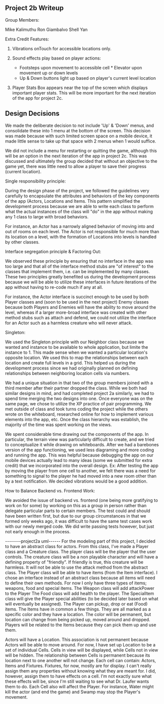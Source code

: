Project 2b Writeup
-------------------------

Group Members:

Mike Kalimuthu
Ron Giambalvo
Shell Yan

Extra Credit Features:

1) Vibrations onTouch for accessible locations only. 

2) Sound effects play based on player
actions: 
	* Footsteps upon movement to accessible cell * Elevator upon movement up or down
	levels
	* Up & Down buttons light up based on player's current level location

3) Player Stats Box appears near the top of the screen which displays important player stats.
This will be more important for the next iteration of the app for project 2c.

Design Decisions
--------------------------

We made the deliberate decision to not include 'Up' & 'Down' menus, and consolidate these
into 1 menu at the bottom of the screen. This decision was made because with such limited
screen space on a mobile device, it made little sense to take up that space with 2 menus
when 1 would suffice.

We did not include a menu for restarting or quitting the game, although this will be an
option in the next iteration of the app in project 2c. This was discussed and ultimately
the group decided that without an objective to the game yet, there was little need to
allow a player to save their progress (current location).

Single responsibility principle:

During the design phase of the project, we followed the guidelines very carefully to
encapsulate the attributes and behaviors of the key components of the app (Actors, Locations and Items.
This pattern simplified the development process because we are able to write each class
to perform what the actual instances of the class will "do" in the app without making any 
1 class to large with broad behaviors.

For instance, an Actor has a narrowly aligned behavior of moving into and out of rooms on 
each level. The Actor  is not responsible for much more than its location on a level, with
the formation of Locations into levels is handled by other classes.


Interface segregation principle & Factoring Out:

We observed these principle by ensuring that no interface in the app was too large and that
all of the interface method stubs are "of interest" to the classes that implement them, i.e.
can be implemented by many classes. These two principles greatly benefited us during the 
development process because we will be able to utilize these interfaces in future iterations
of the app without having to re-code much if any at all.

For instance, the Actor interface is succinct enough to be used by both Player classes and 
(soon to be used in the next project) Enemy classes because both Players and Enemies will 
have the ability to move around the level, whereas if a larger more-broad interface was created
with other method stubs such as attach and defend, we could not utilize the interface for 
an Actor such as a harmless creature who will never attack. 

Singleton:

We used the Singleton principle with our Neighbor class because we wanted 
and instance to be available to whole application, but limite the instance to 1.
This made sense when we wanted a particular location's opposite location. We used this 
to map the relationships between each location and create full levels in a grid. This helped us
during the development process since we had originally planned on defining relationships 
between neighboring location cells via numbers.

We had a unique situation in that two of the group members joined with a third member after their
partner dropped the class. While we both had similar designs in mind, and had completed 
project 2a similarly, we had to spend time merging the two designs into one. Once everyone was
on the same page, we chose to utilize the XP practice of pair programming. We met outside of 
class and took turns coding the project while the others wrote on the whiteboard, researched
online for how to implement various elements into the app, etc. Once the class hierarchy was 
establish, the majority of the time was spent working on the views.

We spent considerable time drawing out the components of the app. In particular, the terrain view
was particularly difficult to create, and we tried to conceptualize it while drawing 
on whiteboards. After we had a barebones version of the app functioning, we used less 
diagraming and more coding and running the app. This was helpful because debugging the app
on our mobile devices actually lead to many ideas (some we submitted for extra credit)
that we incorporated into the overall design. Ex: After testing the app by moving the player
from one cell to another, we felt there was a need for something to signal to the player
he had moved into a new room other than by a text notification. We decided vibrations would
be a good addition. 

How to Balance Backend vs. Frontend Work:

We avoided the issue of backend vs. frontend (one being more gratifying to work on for some)
by working on this as a group in person rather than delegate particular parts to certain members. The test could and should have been written 
first, but due to our group circumstances in that we formed only weeks ago, it was difficult 
to have the same test cases work with our newly merged code. We did write passing tests however,
but just not early enough in the process.



--------project2a uml------
For the modeling part of this project, I decided to have an abstract class for actors. From this class, I've made a Player class and a Creature class. The player class will be the player that the user controls. The creature class will be a non playable character and will have a defining property of "friendly". If friendly is true, this creature will be harmless. It will not be able to use the attack method from the abstract class. The Player class will be able to have items (from the Item interface). I chose an interface instead of an abstract class because all items will need to define their own methods. For now I only have three types of items; weapons, food and special items. The Weapon class will add attackPower to the Player The Food class will add health to the player. The SpecialItem class will give the Player special abilities (to be decided later based on what will eventually be assigned). The Player can pickup, drop or eat (Food) items. The Items have in common a few things. They are all marked as a specific color and they have a location. The color will be permanent, but location can change from being picked up, moved around and dropped. Players will be related to the Items because they can pick them up and use them. 

Actors will have a Location. This association is not permanent because Actors will be able to move around. For now, I have set up Location to be a set of individual Cells. Cells in view will be displayed, while Cells not in view will be hidden. The relationship between Cells is permanent because its location next to one another will not change. Each cell can contain: Actors, Items and Fixtures. Fixtures, for now, mostly are for display. I can't really assign them any properties without knowing what they are meant for. I did, however, assign them to have effects on a cell. I'm not exactly sure what these effects will be, since I'm still waiting to see what Dr. Laufer wants them to do. Each Cell also will affect the Player. For instance, Water might kill the actor (and end the game) and Swamp may stop the Player's movement. 

